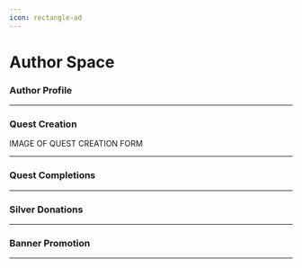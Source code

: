 ```yaml
---
icon: rectangle-ad
---
```


# Author Space



### Author Profile

***

### Quest Creation

IMAGE OF QUEST CREATION FORM

***

### Quest Completions

***


### Silver Donations

***

### Banner Promotion

***